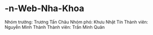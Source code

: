 # -n-Web-Nha-Khoa

Nhóm trưởng: Trương Tấn Châu
Nhóm phó: Khưu Nhật Tín
Thành viên: Nguyễn Minh Thành
Thành viên: Trần Minh Quân